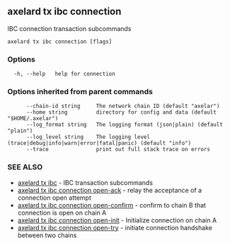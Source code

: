## axelard tx ibc connection

IBC connection transaction subcommands

```
axelard tx ibc connection [flags]
```

### Options

```
  -h, --help   help for connection
```

### Options inherited from parent commands

```
      --chain-id string     The network chain ID (default "axelar")
      --home string         directory for config and data (default "$HOME/.axelar")
      --log_format string   The logging format (json|plain) (default "plain")
      --log_level string    The logging level (trace|debug|info|warn|error|fatal|panic) (default "info")
      --trace               print out full stack trace on errors
```

### SEE ALSO

- [axelard tx ibc](axelard_tx_ibc.md)	 - IBC transaction subcommands
- [axelard tx ibc connection open-ack](axelard_tx_ibc_connection_open-ack.md)	 - relay the acceptance of a connection open attempt
- [axelard tx ibc connection open-confirm](axelard_tx_ibc_connection_open-confirm.md)	 - confirm to chain B that connection is open on chain A
- [axelard tx ibc connection open-init](axelard_tx_ibc_connection_open-init.md)	 - Initialize connection on chain A
- [axelard tx ibc connection open-try](axelard_tx_ibc_connection_open-try.md)	 - initiate connection handshake between two chains
